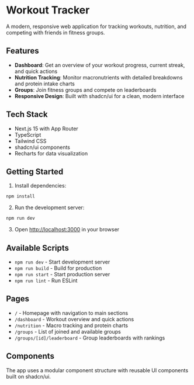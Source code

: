 # Workout Tracker

A modern, responsive web application for tracking workouts, nutrition, and competing with friends in fitness groups.

## Features

- **Dashboard**: Get an overview of your workout progress, current streak, and quick actions
- **Nutrition Tracking**: Monitor macronutrients with detailed breakdowns and protein intake charts
- **Groups**: Join fitness groups and compete on leaderboards
- **Responsive Design**: Built with shadcn/ui for a clean, modern interface

## Tech Stack

- Next.js 15 with App Router
- TypeScript
- Tailwind CSS
- shadcn/ui components
- Recharts for data visualization

## Getting Started

1. Install dependencies:
```bash
npm install
```

2. Run the development server:
```bash
npm run dev
```

3. Open [http://localhost:3000](http://localhost:3000) in your browser

## Available Scripts

- `npm run dev` - Start development server
- `npm run build` - Build for production
- `npm run start` - Start production server
- `npm run lint` - Run ESLint

## Pages

- `/` - Homepage with navigation to main sections
- `/dashboard` - Workout overview and quick actions
- `/nutrition` - Macro tracking and protein charts
- `/groups` - List of joined and available groups
- `/groups/[id]/leaderboard` - Group leaderboards with rankings

## Components

The app uses a modular component structure with reusable UI components built on shadcn/ui.